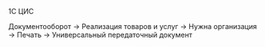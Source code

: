 1С ЦИС

Документооборот -> Реализация товаров и услуг -> Нужна организация -> Печать -> Универсальный передаточный документ
